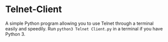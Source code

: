 # Telnet-Client
A simple Python program allowing you to use Telnet through a terminal easily and speedily. Run `python3 Telnet Client.py` in a terminal if you have Python 3.
